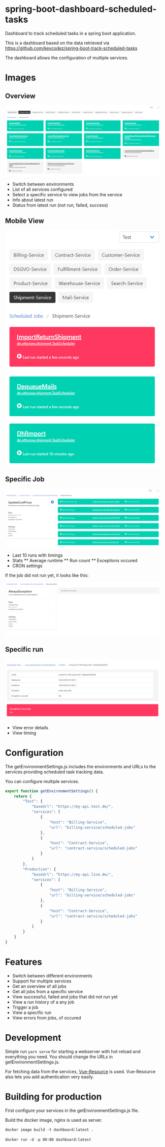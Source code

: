 # spring-boot-dashboard-scheduled-tasks

Dashboard to track scheduled tasks in a spring boot application.

This is a dashboard based on the data retrieved via https://github.com/kevcodez/spring-boot-track-scheduled-tasks

The dashboard allows the configuration of multiple services.

# Images

## Overview

![Overview of the jobs](images/dashboard_1.PNG?raw=true)

* Switch between environments
* List of all services configured
* Select a specific service to view jobs from the service
* Info about latest run
* Status from latest run (not run, failed, success)

## Mobile View

![Mobile view](images/dashboard_2.PNG?raw=true)

## Specific Job

![View runs from a specific job](images/dashboard_3.PNG?raw=true)

* Last 10 runs with timings
* Stats
** Average runtime
** Run count
** Exceptions occured
* CRON settings

If the job did not run yet, it looks like this:

![Specific job, when job did not run yet](images/dashboard_4.PNG?raw=true)

## Specific run

![Data from a specific run](images/dashboard_5.PNG?raw=true)

* View error details
* View timing

# Configuration

The getEnvironmentSettings.js includes the environments and URLs to the services providing scheduled task tracking data.

You can configure multiple services.

```js
export function getEnvironmentSettings() {
    return {
        "Test": {
            "baseUrl": "https://my-api.test.de/",
            "services": [
                {
                    "host": "Billing-Service",
                    "url": "billing-service/scheduled-jobs"
                },
                {
                    "host": "Contract-Service",
                    "url": "contract-service/scheduled-jobs"
                }
            ]
        },
        "Production": {
            "baseUrl": "https://my-api.live.de/",
            "services": [
                {
                    "host": "Billing-Service",
                    "url": "billing-service/scheduled-jobs"
                },
                {
                    "host": "Contract-Service",
                    "url": "contract-service/scheduled-jobs"
                }
            ]
        }
    }
}
```

# Features

* Switch between different environments
* Support for multiple services
* Get an overview of all jobs
* Get all jobs from a specific service
* View successful, failed and jobs that did not run yet
* View a run history of a any job
* Trigger a job
* View a specific run
* View errors from jobs, of occured

# Development

Simple run `yarn serve` for starting a webserver with hot reload and everything you need. You should change the URLs in getEnvironmentSettings.js.

For fetching data from the services, [Vue-Resource](https://github.com/pagekit/vue-resource) is used. Vue-Resource also lets you add authentication very easily.

# Building for production

First configure your services in the getEnvironmentSettings.js file.

Build the docker image, nginx is used as server.

```
docker image build -t dashboard:latest .

docker run -d -p 80:80 dashboard:latest
```